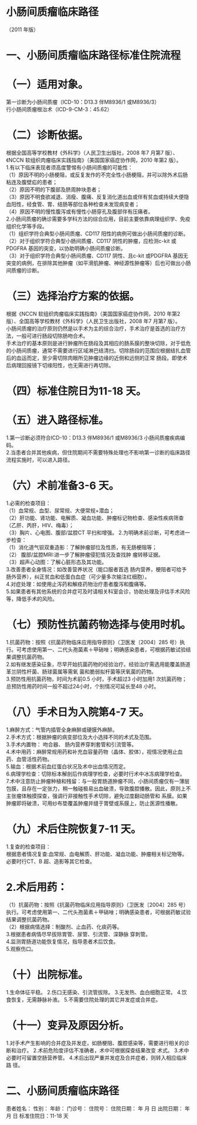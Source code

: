 # 小肠间质瘤临床路径  
（2011 年版）  
# 一、小肠间质瘤临床路径标准住院流程  
# （一）适用对象。  
第一诊断为小肠间质瘤（ICD-10：D13.3 伴M8936/1 或M8936/3）  
行小肠间质瘤根治术（ICD-9-CM-3：45.62）  
# （二）诊断依据。  
根据全国高等学校教材《外科学》（人民卫生出版社，2008 年7 月第7 版）、《NCCN 软组织肉瘤临床实践指南》（美国国家癌症协作网，2010 年第2 版）。  
1.有以下临床表现者须高度警惕有小肠间质瘤的可能性：  
（1）原因不明的小肠梗阻，或反复发作的不完全性小肠梗阻，并可以除外术后肠粘连及腹壁疝的患者；  
（2）原因不明的下腹部及脐周肿块患者；  
（3）原因不明食欲减退、消瘦、腹痛、反复消化道出血或伴有贫血或持续大便隐血阳性，经食管、胃、结肠等部位各种检查未发现病变者；  
（4）原因不明的慢性腹泻或有慢性小肠穿孔及腹部伴有压痛者。  
2.小肠间质瘤的确诊需要多学科方法的综合应用，目前主要依靠病理组织学、免疫组织化学等手段。  
（1）组织学符合典型小肠间质瘤、CD117 阳性的病例可做出小肠间质瘤的诊断。  
（2）对于组织学符合典型小肠间质瘤、CD117 阴性的肿瘤，应检测c-kit 或PDGFRA 基因的突变，以协助明确小肠间质瘤诊断。  
（3）对于组织学符合典型小肠间质瘤、CD117 阴性、且c-kit 或PDGFRA 基因无突变的病例，在排除其他肿瘤（如平滑肌肿瘤、神经源性肿瘤等）后也可做出小肠间质瘤的诊断。  
# （三）选择治疗方案的依据。  
根据《NCCN 软组织肉瘤临床实践指南》（美国国家癌症协作网，2010 年第2 版）、全国高等学校教材《外科学》（人民卫生出版社，2008 年7 月第7 版）。  
小肠间质瘤的治疗原则仍然是以手术为主的综合治疗，手术治疗是首选的治疗方法，一般可进行肠段切除肠吻合术。  
手术治疗的基本原则是进行肿瘤所在肠段及其相应的肠系膜的整块切除，对于低危的小肠间质瘤，通常不需要进行区域淋巴结清扫。切除肠段的范围应根据结扎血管后的血运而定，至少需切除肉眼所见肿瘤边缘的近侧和远侧的正常 肠段。即使术后病理回报镜下切缘阳性，也无需进行再切除。  
# （四）标准住院日为11-18 天。  
# （五）进入路径标准。  
1.第一诊断必须符合ICD-10：D13.3 伴M8936/1 或M8936/3 小肠间质瘤疾病编码。  
2.当患者合并其他疾病，但住院期间不需要特殊处理也不影响第一诊断的临床路径流程实施时，可以进入路径。  
# （六）术前准备3-6 天。  
1.必需的检查项目：  
（1）血常规、血型、尿常规、大便常规$+$潜血；  
（2）肝功能、肾功能、电解质、凝血功能、肿瘤标记物检查、感染性疾病筛查（乙肝、丙肝，HIV、梅毒）；  
（3）胸片、心电图、腹部/盆腔CT 平扫和增强。 2.为明确术前诊断，可考虑进一步检查：  
（1）消化道气钡双重造影：了解肿瘤部位及性质，有无肠梗阻等；  
（2） 腹部/盆腔MRI:进一步了解肿瘤侵犯情况及查找肿 瘤转移证据。  
（3）超声心动图：了解心脏形态及其功能。  
3.改善患者全身情况：如改善营养状况（能口服者首选 肠内营养，梗阻者可给予肠外营养），纠正贫血和低蛋白血症（可少量多次输注红细胞）。  
4.对症处理：如使用止泻药和解痉药物治疗患者腹泻和腹痛等。  
5.如果患者有其他系统的合并症可及时请相关科室会诊，协助处理及评估手术风险等，降低手术的风险。  
# （七）预防性抗菌药物选择与使用时机。  
1.抗菌药物：按照《抗菌药物临床应用指导原则》（卫医发〔2004〕285 号）执行。可考虑使用第一、二代头孢菌素＋甲硝唑；明确感染患者，可根据药敏试验结果调整抗菌药物。  
2.如有继发感染征象，尽早开始抗菌药物的经验治疗。经验治疗需选用能覆盖肠道革兰阴性杆菌、肠球菌属等需氧 菌和脆弱拟杆菌等厌氧菌的药物。  
3.预防性用抗菌药物，时间为术前0.5 小时，手术超过3 小时加用1 次抗菌药物；总预防性用药时间一般不超过24小时，个别情况可延长至48 小时。  
# （八）手术日为入院第4-7 天。  
1.麻醉方式：气管内插管全身麻醉或硬膜外麻醉。  
2.手术方式：根据肿瘤的病变部位及大小选择不同的术式及范围。  
3.手术内置物： 吻合器、 肠内营养穿刺套管和引流管等。  
4.术中用药：麻醉常规用药和补充血容量药物（晶体、胶体），视情况使用止血药、血管活性药物。  
5.输血：根据术前血红蛋白状况及术中出血情况而定。  
6.病理学检查：切除标本解剖后作病理学检查，必要时行术中冰冻病理学检查。  
7.术中注意防止肿瘤种植和残留：与一般胃肠道肿瘤不同，小肠间质瘤仅有一薄层包膜，且存在一定张力，稍一触碰极易出血破溃，导致腹腔播散。因此，原则上不主张瘤体触摸探查，强调行非接触性手术切除，避免过度翻动肠管和 系膜。如果肿瘤即将破溃，可用纱布垫覆盖肿瘤并缝于胃壁或系膜上，防止医源性播散。  
# （九）术后住院恢复7-11 天。  
1.复查的检查项目：  
根据患者情况复查:血常规、血电解质、肝功能、凝血功能、肿瘤相关标记物等。必要时行CT、B 超、造影等其它检查。  
# 2.术后用药：  
（1）抗菌药物：按照《抗菌药物临床应用指导原则》（卫医发〔2004〕285 号）执行。可考虑使用第一、二代头孢菌素＋甲硝唑；明确感染患者，可根据药敏试验结果调整抗菌药物。  
（2）根据病情选择：制酸剂、止血药、化痰药等。  
3.根据患者病情尽早拔除胃管、尿管、引流管、深静脉 穿刺管。  
4.监测胃肠道功能恢复情况，指导患者术后饮食。  
5.观察伤口。  
# （十）出院标准。  
1.生命体征平稳。 2.伤口无感染、引流管拔除。 3.无发热、血白细胞正常。 4.饮食恢复，无需静脉补液。 5.不需要住院处理的其它并发症或合并症。  
# （十一）变异及原因分析。  
1.对手术产生影响的合并症及并发症，如肠梗阻、腹腔感染等，需要进行相关的诊断和治疗。 2.术前危险度评估不准确者，术中可根据探查结果改变 术式。 3.术中必要时可留置空肠营养管。 4.术后出现严重并发症及合并症者，则转入相应临床路 径。  
# 二、小肠间质瘤临床路径  
患者姓名：               性别：    年龄：      门诊号：        住院号：           住院日期：       年  月  日     出院日期：     年  月  日   标准住院日：11-18 天  
